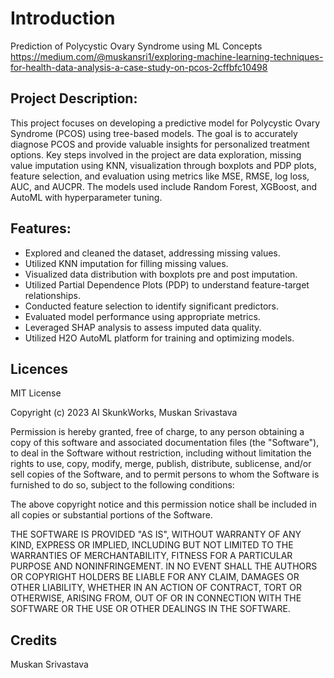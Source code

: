 # Introduction
Prediction of Polycystic Ovary Syndrome using ML Concepts
https://medium.com/@muskansri1/exploring-machine-learning-techniques-for-health-data-analysis-a-case-study-on-pcos-2cffbfc10498

## Project Description:
This project focuses on developing a predictive model for Polycystic Ovary Syndrome (PCOS) using tree-based models. The goal is to accurately diagnose PCOS and provide valuable insights for personalized treatment options. Key steps involved in the project are data exploration, missing value imputation using KNN, visualization through boxplots and PDP plots, feature selection, and evaluation using metrics like MSE, RMSE, log loss, AUC, and AUCPR. The models used include Random Forest, XGBoost, and AutoML with hyperparameter tuning.

## Features:
- Explored and cleaned the dataset, addressing missing values.
- Utilized KNN imputation for filling missing values.
- Visualized data distribution with boxplots pre and post imputation.
- Utilized Partial Dependence Plots (PDP) to understand feature-target relationships.
- Conducted feature selection to identify significant predictors.
- Evaluated model performance using appropriate metrics.
- Leveraged SHAP analysis to assess imputed data quality.
- Utilized H2O AutoML platform for training and optimizing models.

## Licences
MIT License

Copyright (c) 2023 AI SkunkWorks, Muskan Srivastava

Permission is hereby granted, free of charge, to any person obtaining a copy of this software and associated documentation files (the "Software"), to deal in the Software without restriction, including without limitation the rights to use, copy, modify, merge, publish, distribute, sublicense, and/or sell copies of the Software, and to permit persons to whom the Software is furnished to do so, subject to the following conditions:

The above copyright notice and this permission notice shall be included in all copies or substantial portions of the Software.

THE SOFTWARE IS PROVIDED "AS IS", WITHOUT WARRANTY OF ANY KIND, EXPRESS OR IMPLIED, INCLUDING BUT NOT LIMITED TO THE WARRANTIES OF MERCHANTABILITY, FITNESS FOR A PARTICULAR PURPOSE AND NONINFRINGEMENT. IN NO EVENT SHALL THE AUTHORS OR COPYRIGHT HOLDERS BE LIABLE FOR ANY CLAIM, DAMAGES OR OTHER LIABILITY, WHETHER IN AN ACTION OF CONTRACT, TORT OR OTHERWISE, ARISING FROM, OUT OF OR IN CONNECTION WITH THE SOFTWARE OR THE USE OR OTHER DEALINGS IN THE SOFTWARE.

## Credits
Muskan Srivastava